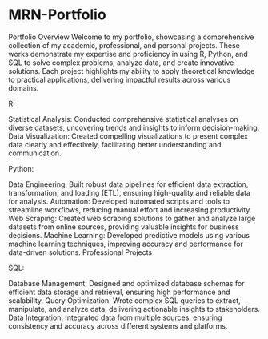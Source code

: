 # MRN-Portfolio
Portfolio Overview
Welcome to my portfolio, showcasing a comprehensive collection of my academic, professional, and personal projects. These works demonstrate my expertise and proficiency in using R, Python, and SQL to solve complex problems, analyze data, and create innovative solutions. Each project highlights my ability to apply theoretical knowledge to practical applications, delivering impactful results across various domains.


R:

Statistical Analysis: Conducted comprehensive statistical analyses on diverse datasets, uncovering trends and insights to inform decision-making.
Data Visualization: Created compelling visualizations to present complex data clearly and effectively, facilitating better understanding and communication.

Python:

Data Engineering: Built robust data pipelines for efficient data extraction, transformation, and loading (ETL), ensuring high-quality and reliable data for analysis.
Automation: Developed automated scripts and tools to streamline workflows, reducing manual effort and increasing productivity.
Web Scraping: Created web scraping solutions to gather and analyze large datasets from online sources, providing valuable insights for business decisions.
Machine Learning: Developed predictive models using various machine learning techniques, improving accuracy and performance for data-driven solutions.
Professional Projects


SQL:

Database Management: Designed and optimized database schemas for efficient data storage and retrieval, ensuring high performance and scalability.
Query Optimization: Wrote complex SQL queries to extract, manipulate, and analyze data, delivering actionable insights to stakeholders.
Data Integration: Integrated data from multiple sources, ensuring consistency and accuracy across different systems and platforms.



